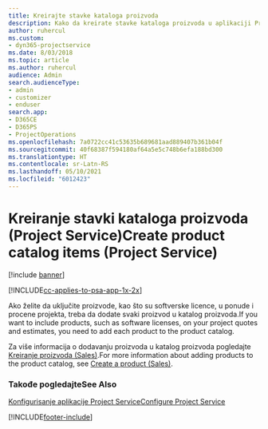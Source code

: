 ```yaml
---
title: Kreirajte stavke kataloga proizvoda
description: Kako da kreirate stavke kataloga proizvoda u aplikaciji Project Service
author: ruhercul
ms.custom:
- dyn365-projectservice
ms.date: 8/03/2018
ms.topic: article
ms.author: ruhercul
audience: Admin
search.audienceType:
- admin
- customizer
- enduser
search.app:
- D365CE
- D365PS
- ProjectOperations
ms.openlocfilehash: 7a0722cc41c53635b689681aad889407b361b04f
ms.sourcegitcommit: 40f68387f594180af64a5e5c748b6efa188bd300
ms.translationtype: HT
ms.contentlocale: sr-Latn-RS
ms.lasthandoff: 05/10/2021
ms.locfileid: "6012423"
---
```

# <a name="create-product-catalog-items-project-service"></a><span data-ttu-id="e4276-103">Kreiranje stavki kataloga proizvoda (Project Service)</span><span class="sxs-lookup"><span data-stu-id="e4276-103">Create product catalog items (Project Service)</span></span>

[!include [banner](../includes/psa-now-project-operations.md)]

[!INCLUDE[cc-applies-to-psa-app-1x-2x](../includes/cc-applies-to-psa-app-1x-2x.md)]

<span data-ttu-id="e4276-104">Ako želite da uključite proizvode, kao što su softverske licence, u ponude i procene projekta, treba da dodate svaki proizvod u katalog proizvoda.</span><span class="sxs-lookup"><span data-stu-id="e4276-104">If you want to include products, such as software licenses, on your project quotes and estimates, you need to add each product to the product catalog.</span></span>  
  
 <span data-ttu-id="e4276-105">Za više informacija o dodavanju proizvoda u katalog proizvoda pogledajte [Kreiranje proizvoda (Sales)](/dynamics365/sales-enterprise/create-product-sales).</span><span class="sxs-lookup"><span data-stu-id="e4276-105">For more information about adding products to the product catalog, see [Create a product (Sales)](/dynamics365/sales-enterprise/create-product-sales).</span></span>  
  
### <a name="see-also"></a><span data-ttu-id="e4276-106">Takođe pogledajte</span><span class="sxs-lookup"><span data-stu-id="e4276-106">See Also</span></span>  
 [<span data-ttu-id="e4276-107">Konfigurisanje aplikacije Project Service</span><span class="sxs-lookup"><span data-stu-id="e4276-107">Configure Project Service</span></span>](../psa/configure.md)


[!INCLUDE[footer-include](../includes/footer-banner.md)]
